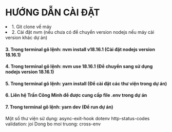 <H1>HƯỚNG DẪN CÀI ĐẶT</H1>
<li>1. Git clone về máy</li>
<li>2. Cài đặt nvm (nếu chưa có để chuyển version nodejs nếu máy cài version khác dự án)</li>
<h4>3. Trong terminal gõ lệnh: nvm install v18.16.1 (Cài đặt nodejs version 18.16.1)</h4>
<h4>4. Trong terminal gõ lệnh: nvm use 18.16.1 (Để chuyển sang sử dụng nodejs version 18.16.1)</h4>
<h4>5. Trong terminal gõ lệnh: yarn install (Để cài đặt các thư viện trong dự án)</h4>
<h4>6. Liên hệ Trần Công Minh để được cung cấp file .env trong dự án</h4>
<h4>7. Trong terminal gõ lệnh: yarn dev (Để run dự án)</h4>









Một số thư viện sử dụng:
async-exit-hook
dotenv
http-status-codes
validation: joi
Dong bo moi truong: cross-env
